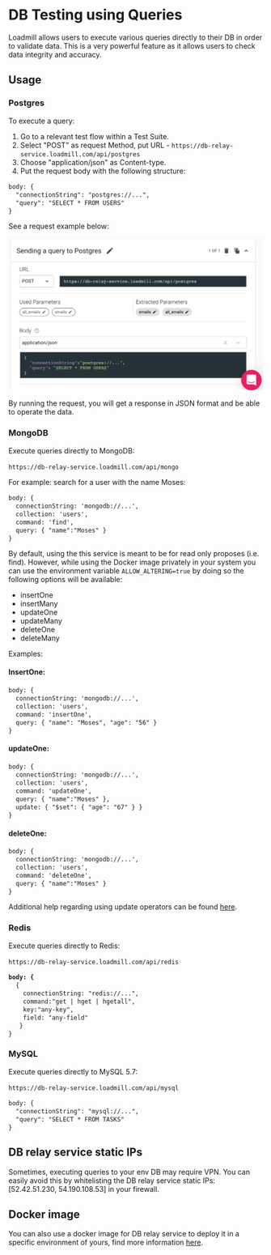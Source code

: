 # DB Testing using Queries

Loadmill allows users to execute various queries directly to their DB in order to validate data. This is a very powerful feature as it allows users to check data integrity and accuracy.



## Usage

### Postgres

To execute a query:

1. Go to a relevant test flow within a Test Suite.
2. Select "POST" as request Method, put URL - `https://db-relay-service.loadmill.com/api/postgres`
3. Choose "application/json" as Content-type.
4. Put the request body with the following structure:

```
body: {
  "connectionString": "postgres://...",
  "query": "SELECT * FROM USERS"
}
```

See a request example below:

![](../../.gitbook/assets/screenshot-2021-10-03t153602.437.png)

By running the request, you will get a response in JSON format and be able to operate the data.

### MongoDB

Execute queries directly to MongoDB:

`https://db-relay-service.loadmill.com/api/mongo`

For example: search for a user with the name Moses:

```
body: {
  connectionString: 'mongodb://...',
  collection: 'users',
  command: 'find',
  query: { "name":"Moses" }
}
```

By default, using the this service is meant to be for read only proposes (i.e. find). However, while using the Docker image privately in your system you can use the environment variable `ALLOW_ALTERING=true` by doing so the following options will be available:

* insertOne
* insertMany
* updateOne
* updateMany
* deleteOne
* deleteMany

Examples:

#### InsertOne:

```
body: {
  connectionString: 'mongodb://...',
  collection: 'users',
  command: 'insertOne',
  query: { "name": "Moses", "age": "56" }
}
```

#### updateOne:

```
body: {
  connectionString: 'mongodb://...',
  collection: 'users',
  command: 'updateOne',
  query: { "name":"Moses" },
  update: { "$set": { "age": "67" } }
}
```

#### deleteOne:

```
body: {
  connectionString: 'mongodb://...',
  collection: 'users',
  command: 'deleteOne',
  query: { "name":"Moses" }
}
```

Additional help regarding using update operators can be found [here](https://www.mongodb.com/docs/manual/reference/operator/update).

### Redis

Execute queries directly to Redis:

`https://db-relay-service.loadmill.com/api/redis`

<pre><code><strong>body: {
</strong>  {
    connectionString: "redis://...", 
    command:"get | hget | hgetall",
    key:"any-key",
    field: "any-field"
   }
}</code></pre>

### MySQL&#x20;

Execute queries directly to MySQL 5.7:

`https://db-relay-service.loadmill.com/api/mysql`

```
body: {  
  "connectionString": "mysql://...",
  "query": "SELECT * FROM TASKS"
}
```

## DB relay service static IPs

Sometimes, executing queries to your env DB may require VPN. You can easily avoid this by whitelisting the DB relay service static IPs: \[52.42.51.230, 54.190.108.53] in your firewall.

## Docker image

You can also use a docker image for DB relay service to deploy it in a specific environment of yours, find more information [here](https://hub.docker.com/r/loadmill/db-relay-service).
